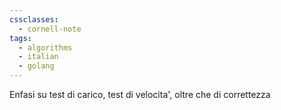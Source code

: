 ```yaml
---
cssclasses:
  - cornell-note
tags:
  - algorithms
  - italian
  - golang
---
```


Enfasi su test di carico, test di velocita', oltre che di correttezza
